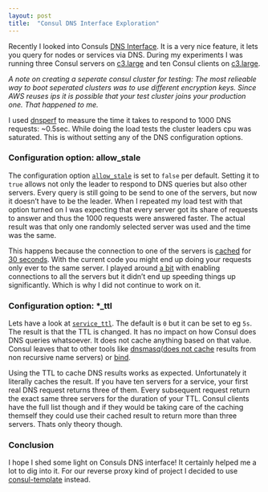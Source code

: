 ```yaml
---
layout: post
title:  "Consul DNS Interface Exploration"
---
```


Recently I looked into Consuls [DNS Interface](https://consul.io/docs/agent/dns.html). It is a very nice feature, it lets you query for nodes or services via DNS. During my experiments I was running three Consul servers on [c3.large](https://aws.amazon.com/ec2/instance-types/#Compute_Optimized) and ten Consul clients on [c3.large](https://aws.amazon.com/ec2/instance-types/#Compute_Optimized).

_A note on creating a seperate consul cluster for testing: The most relieable way to boot seperated clusters was to use different encryption keys. Since AWS reuses ips it is possible that your test cluster joins your production one. That happened to me._

I used [dnsperf](https://github.com/cobblau/dnsperf) to measure the time it takes to respond to 1000 DNS requests: ~0.5sec. While doing the load tests the cluster leaders cpu was saturated. This is without setting any of the DNS configuration options.

### Configuration option: allow_stale

The configuration option [`allow_stale`](https://consul.io/docs/agent/options.html#allow_stale) is set to `false` per default. Setting it to `true` allows not only the leader to respond to DNS queries but also other servers. Every query is still going to be send to one of the servers, but now it doesn’t have to be the leader. When I repeated my load test with that option turned on I was expecting that every server got its share of requests to answer and thus the 1000 requests were answered faster. The actual result was that only one randomly selected server was used and the time was the same. 

This happens because the connection to one of the servers is [cached](https://github.com/hashicorp/consul/blob/b74af612a9b58e1c8b9e341596ea957d51fa47c2/consul/client.go#L339) for [30 seconds](https://github.com/hashicorp/consul/blob/b74af612a9b58e1c8b9e341596ea957d51fa47c2/consul/client.go#L21). With the current code you might end up doing your requests only ever to the same server. I played around [a bit](https://github.com/i0rek/consul/compare/multiple_cached_conns) with enabling connections to all the servers but it didn’t end up speeding things up significantly. Which is why I did not continue to work on it.

### Configuration option: *_ttl

Lets have a look at [`service_ttl`](https://consul.io/docs/agent/options.html#service_ttl). The default is `0` but it can be set to eg `5s`. The result is that the TTL is changed. It has no impact on how Consul does DNS queries whatsoever. It does not cache anything based on that value. Consul leaves that to other tools like [dnsmasq](http://www.thekelleys.org.uk/dnsmasq/doc.html)([does not cache](http://thekelleys.org.uk/gitweb/?p=dnsmasq.git;a=commitdiff;h=1023dcbc9e358e42c005414b2f54b3a65daf3b8c) results from non recursive name servers) or [bind](http://bind9.net). 

Using the TTL to cache DNS results works as expected. Unfortunately it literally caches the result. If you have ten servers for a service, your first real DNS request returns three of them. Every subsequent request return the exact same three servers for the duration of your TTL. Consul clients have the full list though and if they would be taking care of the caching themself they could use their cached result to return more than three servers. Thats only theory though.

### Conclusion

I hope I shed some light on Consuls DNS interface! It certainly helped me a lot to dig into it. For our reverse proxy kind of project I decided to use [consul-template](https://github.com/hashicorp/consul-template) instead.